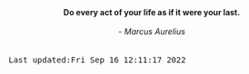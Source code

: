 
<div align="center"><b><span>Do every act of your life as if it were your last.</span></b><br><br><i> - Marcus Aurelius</i></div>
<br><br><kbd>Last updated:Fri Sep 16 12:11:17 2022</kbd>